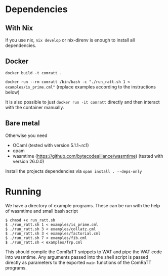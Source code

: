 # Dependencies
## With Nix
If you use nix, `nix develop` or nix-direnv is enough to install all dependencies.

## Docker
`docker build -t comratt .`

`docker run --rm comratt /bin/bash -c "./run_ratt.sh 1 < examples/is_prime.cml"` (replace examples according to the instructions below)

It is also possible to just `docker run -it comratt` directly and then interact with the container manually.

## Bare metal
Otherwise you need
- OCaml (tested with version 5.1.1~rc1)
- opam
- wasmtime (https://github.com/bytecodealliance/wasmtime) (tested with version 26.0.0)

Install the projects dependencies via
```opam install . --deps-only```

# Running

We have a directory of example programs. These can be run with the help of wasmtime and small bash script

```terminal
$ chmod +x run_ratt.sh
$ ./run_ratt.sh 1 < examples/is_prime.cml
$ ./run_ratt.sh 3 < examples/collatz.cml
$ ./run_ratt.sh 3 < examples/factorial.cml
$ ./run_ratt.sh 7 < examples/fib.cml
$ ./run_ratt.sh < examples/frp.cml
```

This should compile the ComRaTT snippets to WAT and pipe the WAT code into wasmtime.
Any arguments passed into the shell script is passed directly as parameters to the exported `main` functions
of the ComRaTT programs.
